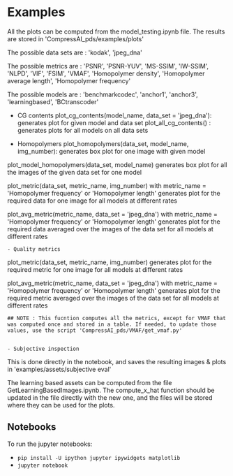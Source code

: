 # Examples

All the plots can be computed from the model_testing.ipynb file. The results are stored in 'CompressAI_pds/examples/plots'

The possible data sets are : 'kodak', 'jpeg_dna'

The possible metrics are : 'PSNR',
    'PSNR-YUV',
    'MS-SSIM',
    'IW-SSIM',
    'NLPD',
    'VIF',
    'FSIM',
    'VMAF',
    'Homopolymer density',
    'Homopolymer average length',
    'Homopolymer frequency'

  The possible models are : 'benchmarkcodec',
    'anchor1',
    'anchor3',
    'learningbased',
    'BCtranscoder'

  - CG contents
plot_cg_contents(model_name, data_set = 'jpeg_dna'):
    generates plot for given model and data set
plot_all_cg_contents() :
    generates plots for all models on all data sets

  - Homopolymers
plot_homopolymers(data_set, model_name, img_number):
    generates box plot for one image with given model

plot_model_homopolymers(data_set, model_name)
    generates box plot for all the images of the given data set for one model

plot_metric(data_set, metric_name, img_number) with metric_name = 'Homopolymer frequency' or 'Homopolymer length'
    generates plot for the required data for one image for all models at different rates

plot_avg_metric(metric_name, data_set = 'jpeg_dna')  with metric_name = 'Homopolymer frequency' or 'Homopolymer length'
    generates plot for the required data averaged over the images of the data set for all models at different rates


    - Quality metrics
plot_metric(data_set, metric_name, img_number)
    generates plot for the required metric for one image for all models at different rates

plot_avg_metric(metric_name, data_set = 'jpeg_dna')  with metric_name = 'Homopolymer frequency' or 'Homopolymer length'
    generates plot for the required metric averaged over the images of the data set for all models at different rates

    ## NOTE : This fucntion computes all the metrics, except for VMAF that was computed once and stored in a table. If needed, to update those values, use the script 'CompressAI_pds/VMAF/get_vmaf.py'


    - Subjective inspection
This is done directly in the notebook, and saves the resulting images & plots in 'examples/assets/subjective eval'



The learning based assets can be computed from the file GetLearningBasedImages.ipynb. The compute_x_hat function should be updated in the file directly with the new one, and the files will be stored where they can be used for the plots.

## Notebooks

To run the jupyter notebooks:

* `pip install -U ipython jupyter ipywidgets matplotlib`
* `jupyter notebook`
